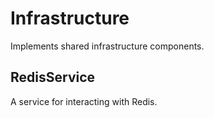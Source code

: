 # Infrastructure

Implements shared infrastructure components.

## RedisService

A service for interacting with Redis.